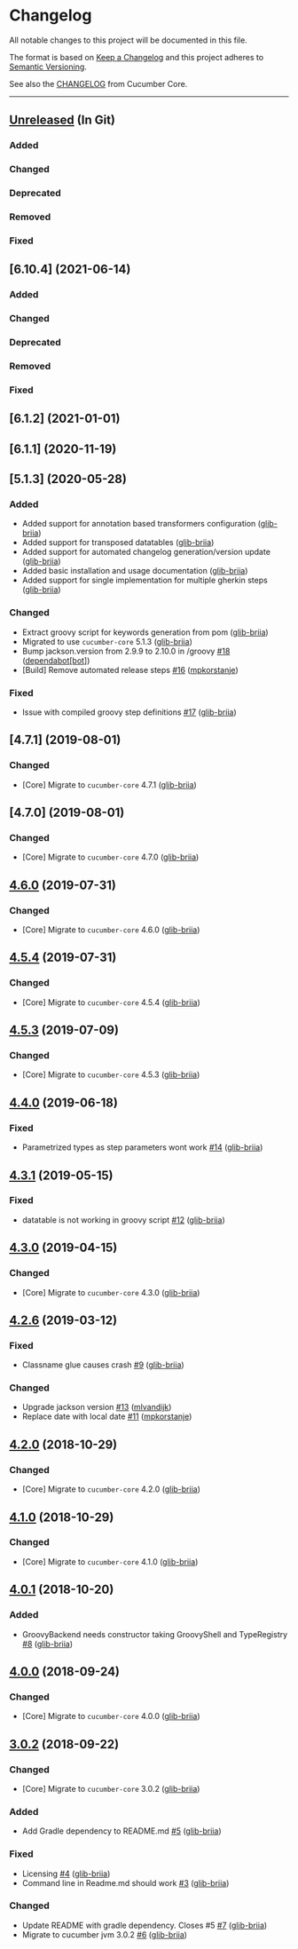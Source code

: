 # Changelog

All notable changes to this project will be documented in this file.

The format is based on [Keep a Changelog](https://keepachangelog.com/) and this project adheres to [Semantic Versioning](http://semver.org/).

See also the [CHANGELOG](https://github.com/cucumber/cucumber-jvm/blob/main/CHANGELOG.md) from Cucumber Core.

----
## [Unreleased] (In Git)

### Added

### Changed

### Deprecated

### Removed

### Fixed

## [6.10.4] (2021-06-14)

### Added

### Changed

### Deprecated

### Removed

### Fixed

## [6.1.2] (2021-01-01)

## [6.1.1] (2020-11-19)

## [5.1.3] (2020-05-28)

### Added 

- Added support for annotation based transformers configuration ([glib-briia](https://github.com/glib-briia))
- Added support for transposed datatables ([glib-briia](https://github.com/glib-briia))
- Added support for automated changelog generation/version update ([glib-briia](https://github.com/glib-briia))
- Added basic installation and usage documentation ([glib-briia](https://github.com/glib-briia))
- Added support for single implementation for multiple gherkin steps ([glib-briia](https://github.com/glib-briia))

### Changed

- Extract groovy script for keywords generation from pom ([glib-briia](https://github.com/glib-briia))
- Migrated to use  `cucumber-core` 5.1.3 ([glib-briia](https://github.com/glib-briia))
- Bump jackson.version from 2.9.9 to 2.10.0 in /groovy [\#18](https://github.com/cucumber/cucumber-jvm-groovy/pull/18) ([dependabot[bot]](https://github.com/apps/dependabot))
- \[Build\] Remove automated release steps [\#16](https://github.com/cucumber/cucumber-jvm-groovy/pull/16) ([mpkorstanje](https://github.com/mpkorstanje))

### Fixed

- Issue with compiled groovy step definitions [\#17](https://github.com/cucumber/cucumber-jvm-groovy/issues/17) ([glib-briia](https://github.com/glib-briia))


## [4.7.1] (2019-08-01)

### Changed

- [Core] Migrate to `cucumber-core` 4.7.1 ([glib-briia](https://github.com/glib-briia))

## [4.7.0] (2019-08-01)

### Changed

- [Core] Migrate to `cucumber-core` 4.7.0 ([glib-briia](https://github.com/glib-briia))

## [4.6.0] (2019-07-31)

### Changed

- [Core] Migrate to `cucumber-core` 4.6.0 ([glib-briia](https://github.com/glib-briia))

## [4.5.4] (2019-07-31)

### Changed

- [Core] Migrate to `cucumber-core` 4.5.4 ([glib-briia](https://github.com/glib-briia))

## [4.5.3] (2019-07-09)

### Changed

- [Core] Migrate to `cucumber-core` 4.5.3 ([glib-briia](https://github.com/glib-briia))

## [4.4.0] (2019-06-18)

### Fixed

- Parametrized types as step parameters wont work [\#14](https://github.com/cucumber/cucumber-jvm-groovy/issues/14) ([glib-briia](https://github.com/glib-briia))

## [4.3.1] (2019-05-15)

### Fixed

- datatable is not working in groovy script [\#12](https://github.com/cucumber/cucumber-jvm-groovy/issues/12) ([glib-briia](https://github.com/glib-briia))

## [4.3.0] (2019-04-15)

### Changed

- [Core] Migrate to `cucumber-core` 4.3.0 ([glib-briia](https://github.com/glib-briia))

## [4.2.6] (2019-03-12)

### Fixed

- Classname glue causes crash [\#9](https://github.com/cucumber/cucumber-jvm-groovy/issues/9) ([glib-briia](https://github.com/glib-briia))

### Changed

- Upgrade jackson version [\#13](https://github.com/cucumber/cucumber-jvm-groovy/pull/13) ([mlvandijk](https://github.com/mlvandijk))
- Replace date with local date [\#11](https://github.com/cucumber/cucumber-jvm-groovy/pull/11) ([mpkorstanje](https://github.com/mpkorstanje))

## [4.2.0] (2018-10-29)

### Changed

- [Core] Migrate to `cucumber-core` 4.2.0 ([glib-briia](https://github.com/glib-briia))

## [4.1.0] (2018-10-29)

### Changed

- [Core] Migrate to `cucumber-core` 4.1.0 ([glib-briia](https://github.com/glib-briia))

## [4.0.1] (2018-10-20)

### Added

- GroovyBackend needs constructor taking GroovyShell and TypeRegistry [\#8](https://github.com/cucumber/cucumber-jvm-groovy/issues/8) ([glib-briia](https://github.com/glib-briia))

## [4.0.0] (2018-09-24)

### Changed

- [Core] Migrate to `cucumber-core` 4.0.0 ([glib-briia](https://github.com/glib-briia))

## [3.0.2] (2018-09-22)

### Changed

- [Core] Migrate to `cucumber-core` 3.0.2 ([glib-briia](https://github.com/glib-briia))

### Added

- Add Gradle dependency to README.md [\#5](https://github.com/cucumber/cucumber-jvm-groovy/issues/5) ([glib-briia](https://github.com/glib-briia))

### Fixed

- Licensing [\#4](https://github.com/cucumber/cucumber-jvm-groovy/issues/4) ([glib-briia](https://github.com/glib-briia))
- Command line in Readme.md should work [\#3](https://github.com/cucumber/cucumber-jvm-groovy/issues/3) ([glib-briia](https://github.com/glib-briia))

### Changed

- Update README with gradle dependency. Closes \#5 [\#7](https://github.com/cucumber/cucumber-jvm-groovy/pull/7) ([glib-briia](https://github.com/glib-briia))
- Migrate to cucumber jvm 3.0.2 [\#6](https://github.com/cucumber/cucumber-jvm-groovy/pull/6) ([glib-briia](https://github.com/glib-briia))

<!-- Releases -->
[Unreleased]: https://github.com/cucumber/cucumber-jvm-scala/compare/v6.10.4...main
[5.7.1]:  https://github.com/cucumber/cucumber-jvm-groovy/compare/v6.1.2...v6.10.4
[5.7.1]:  https://github.com/cucumber/cucumber-jvm-groovy/compare/v6.1.1...v6.1.2
[5.7.1]:  https://github.com/cucumber/cucumber-jvm-groovy/compare/v5.1.3...v6.1.1
[5.7.1]:  https://github.com/cucumber/cucumber-jvm-groovy/compare/v4.7.1...v5.1.3
[5.7.1]:  https://github.com/cucumber/cucumber-jvm-groovy/compare/v4.7.0...v4.7.1
[5.7.0]:  https://github.com/cucumber/cucumber-jvm-groovy/compare/v4.6.0...v4.7.0
[4.6.0]:  https://github.com/cucumber/cucumber-jvm-groovy/compare/v4.5.4...v4.6.0
[4.5.4]:  https://github.com/cucumber/cucumber-jvm-groovy/compare/v4.5.3...v4.5.4
[4.5.3]:  https://github.com/cucumber/cucumber-jvm-groovy/compare/v4.4.0...v4.5.3
[4.4.0]:  https://github.com/cucumber/cucumber-jvm-groovy/compare/v4.3.1...v4.4.0
[4.3.1]:  https://github.com/cucumber/cucumber-jvm-groovy/compare/v4.3.0...v4.3.1
[4.3.0]:  https://github.com/cucumber/cucumber-jvm-groovy/compare/v4.2.6...v4.3.0
[4.2.6]:  https://github.com/cucumber/cucumber-jvm-groovy/compare/v4.2.0...cucumber-jvm-groovy-4.2.6
[4.2.0]:  https://github.com/cucumber/cucumber-jvm-groovy/compare/v4.1.0...v4.2.0
[4.1.0]:  https://github.com/cucumber/cucumber-jvm-groovy/compare/v4.0.1...v4.1.0
[4.0.1]:  https://github.com/cucumber/cucumber-jvm-groovy/compare/v4.0.0...v4.0.1
[4.0.0]:  https://github.com/cucumber/cucumber-jvm-groovy/compare/v3.0.2...v4.0.0
[3.0.2]:  https://github.com/cucumber/cucumber-jvm-groovy/compare/401f47da936b6e15251b9844717b8ac961d29166...v3.0.2
